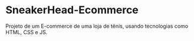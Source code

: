 # SneakerHead-Ecommerce
Projeto de um E-commerce de uma loja de tênis, usando tecnologias como HTML, CSS e JS.

